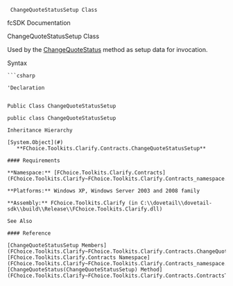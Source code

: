 ﻿     ChangeQuoteStatusSetup Class                                                   

fcSDK Documentation

ChangeQuoteStatusSetup Class

Used by the [ChangeQuoteStatus](FChoice.Toolkits.Clarify~FChoice.Toolkits.Clarify.Contracts.ContractsToolkit~ChangeQuoteStatus(ChangeQuoteStatusSetup).md) method as setup data for invocation.

Syntax

```vbnet
```csharp

'Declaration
 

Public Class ChangeQuoteStatusSetup 

public class ChangeQuoteStatusSetup 

Inheritance Hierarchy

[System.Object](#)  
   **FChoice.Toolkits.Clarify.Contracts.ChangeQuoteStatusSetup**  

#### Requirements

**Namespace:** [FChoice.Toolkits.Clarify.Contracts](FChoice.Toolkits.Clarify~FChoice.Toolkits.Clarify.Contracts_namespace.md)

**Platforms:** Windows XP, Windows Server 2003 and 2008 family

**Assembly:** FChoice.Toolkits.Clarify (in C:\\dovetail\\dovetail-sdk\\build\\Release\\FChoice.Toolkits.Clarify.dll)

See Also

#### Reference

[ChangeQuoteStatusSetup Members](FChoice.Toolkits.Clarify~FChoice.Toolkits.Clarify.Contracts.ChangeQuoteStatusSetup_members.md)  
[FChoice.Toolkits.Clarify.Contracts Namespace](FChoice.Toolkits.Clarify~FChoice.Toolkits.Clarify.Contracts_namespace.md)  
[ChangeQuoteStatus(ChangeQuoteStatusSetup) Method](FChoice.Toolkits.Clarify~FChoice.Toolkits.Clarify.Contracts.ContractsToolkit~ChangeQuoteStatus(ChangeQuoteStatusSetup).md)